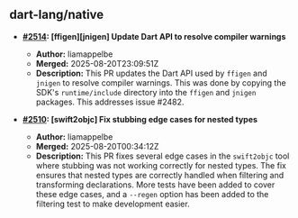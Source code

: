 ## dart-lang/native

- **[#2514](https://github.com/dart-lang/native/pull/2514): [ffigen][jnigen] Update Dart API to resolve compiler warnings**
  - **Author:** liamappelbe
  - **Merged:** 2025-08-20T23:09:51Z
  - **Description:** This PR updates the Dart API used by `ffigen` and `jnigen` to resolve compiler warnings. This was done by copying the SDK's `runtime/include` directory into the `ffigen` and `jnigen` packages. This addresses issue #2482.

- **[#2510](https://github.com/dart-lang/native/pull/2510): [swift2objc] Fix stubbing edge cases for nested types**
  - **Author:** liamappelbe
  - **Merged:** 2025-08-20T00:34:12Z
  - **Description:** This PR fixes several edge cases in the `swift2objc` tool where stubbing was not working correctly for nested types. The fix ensures that nested types are correctly handled when filtering and transforming declarations. More tests have been added to cover these edge cases, and a `--regen` option has been added to the filtering test to make development easier.
